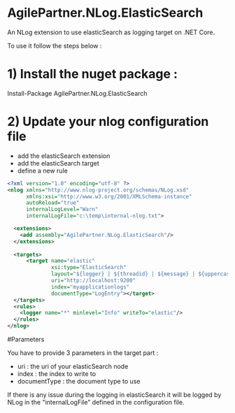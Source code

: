 # AgilePartner.NLog.ElasticSearch
An NLog extension to use elasticSearch as logging target on .NET Core.

To use it follow the steps below :

# 1) Install the nuget package :
Install-Package AgilePartner.NLog.ElasticSearch

# 2) Update your nlog configuration file
  - add the elasticSearch extension
  - add the elasticSearch target
  - define a new rule

```xml
<?xml version="1.0" encoding="utf-8" ?>
<nlog xmlns="http://www.nlog-project.org/schemas/NLog.xsd"
      xmlns:xsi="http://www.w3.org/2001/XMLSchema-instance"
      autoReload="true"
      internalLogLevel="Warn"
      internalLogFile="c:\temp\internal-nlog.txt">

  <extensions>
    <add assembly="AgilePartner.NLog.ElasticSearch"/>
  </extensions>
  
  <targets>
      <target name="elastic"
              xsi:type="ElasticSearch"
              layout="${logger} | ${threadid} | ${message} | ${uppercase:${level}} | ${newline} ${exception:format=ToString,StackTrace}"
              uri="http://localhost:9200" 
              index="myapplicationlogs"
              documentType="LogEntry"></target>
  </targets>
  <rules>
    <logger name="*" minlevel="Info" writeTo="elastic"/>
  </rules>
</nlog>
```

#Parameters

You have to provide 3 parameters in the target part :
- uri : the uri of your elasticSearch node
- index :  the index to write to
- documentType : the document type to use

If there is any issue during the logging in elasticSearch it will be logged by NLog in the "internalLogFile" defined in the configuration file.
